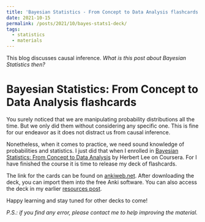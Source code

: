 ```yaml
---
title: 'Bayesian Statistics - From Concept to Data Analysis flashcards'
date: 2021-10-15
permalink: /posts/2021/10/bayes-stats1-deck/
tags:
  - statistics
  - materials
---
```


This blog discusses causal inference. _What is this post about Bayesian Statistics then?_

# Bayesian Statistics: From Concept to Data Analysis flashcards

You surely noticed that we are manipulating probability distributions all the time. But we only did them without considering any specific one. This is fine for our endeavor as it does not distract us from causal inference.

Nonetheless, when it comes to practice, we need sound knowledge of probabilities and statistics. I just did that when I enrolled in [Bayesian Statistics: From Concept to Data Analysis](https://www.coursera.org/learn/bayesian-statistics) by Herbert Lee on Coursera. For I have finished the course it is time to release my deck of flashcards.

The link for the cards can be found on [ankiweb.net](https://ankiweb.net/shared/info/1326813205). After downloading the deck, you can import them into the free Anki software. You can also access the deck in my earlier [resources post](/posts/2021/09/causality-resources/).

Happy learning and stay tuned for other decks to come!

*P.S.: if you find any error, please contact me to help improving the material.*